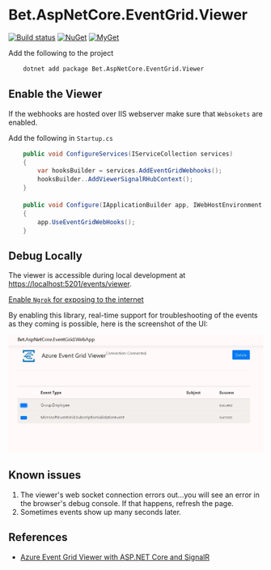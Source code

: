 # Bet.AspNetCore.EventGrid.Viewer

[![Build status](https://ci.appveyor.com/api/projects/status/ldg53oxk7nrmroo1/branch/master?svg=true)](https://ci.appveyor.com/project/kdcllc/bet-aspnetcore-eventgrid/branch/master)
[![NuGet](https://img.shields.io/nuget/v/Bet.AspNetCore.EventGrid.Viewer.svg)](https://www.nuget.org/packages?q=Bet.AspNetCore.EventGrid.Viewer)
[![MyGet](https://img.shields.io/myget/kdcllc/v/Bet.AspNetCore.EventGrid.Viewer.svg?label=myget)](https://www.myget.org/F/kdcllc/api/v2)

Add the following to the project

```bash
    dotnet add package Bet.AspNetCore.EventGrid.Viewer
```

## Enable the Viewer

If the webhooks are hosted over IIS webserver make sure that `Websokets` are enabled.

Add the following in `Startup.cs`

```csharp
    public void ConfigureServices(IServiceCollection services)
    {
        var hooksBuilder = services.AddEventGridWebhooks();
        hooksBuilder..AddViewerSignalRHubContext();
    }

    public void Configure(IApplicationBuilder app, IWebHostEnvironment env)
    {
        app.UseEventGridWebHooks();
    }
```

## Debug Locally

The viewer is accessible during local development at [https://localhost:5201/events/viewer](https://localhost:5201/events/viewer).

[Enable `Ngrok` for exposing to the internet](../../docs/ngrok-debug-locally.md)

By enabling this library, real-time support for troubleshooting of the events as they coming is possible, here is the screenshot of the UI:

![viewer](../../img/eventgrid-viewer.jpg)

## Known issues

1. The viewer's web socket connection errors out...you will see an error in the browser's debug console. If that happens, refresh the page.
2. Sometimes events show up many seconds later.

## References

- [Azure Event Grid Viewer with ASP.NET Core and SignalR](https://madeofstrings.com/2018/03/14/azure-event-grid-viewer-with-asp-net-core-and-signalr/)